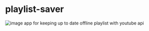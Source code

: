 # playlist-saver
![image](https://github.com/tobiasprochazka/playlist-saver/assets/18229046/4dd68368-6786-400f-89be-c695f5ee3e71)
app for keeping up to date offline playlist with youtube api
